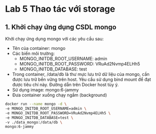 # Lab 5 Thao tác với storage

## 1. Khởi chạy ứng dụng CSDL mongo

Khởi chạy ứng dụng mongo với các yêu cầu sau:

- Tên của container: mongo
- Các biến môi trường:
    - MONGO_INITDB_ROOT_USERNAME: admin
    - MONGO_INITDB_ROOT_PASSWORD: VRuAd2Nvmp4ELHh5
    - MONGO_INITDB_DATABASE: test
- Trong container, /data/db là thư mực lưu trữ dữ liệu của mongo, cần được lưu trữ bền vững trên host. Yêu cầu sử dụng bind mount để đạt được tiêu chí này. Đường dẫn trên Docker host tùy ý.
- Sử dụng image: mongo:6-jammy
- Đưa container xuống chạy ngầm (background)

```bash
docker run --name mongo -d \
-e MONGO_INITDB_ROOT_USERNAME=admin \
-e MONGO_INITDB_ROOT_PASSWORD=VRuAd2Nvmp4ELHh5 \
-e MONGO_INITDB_DATABASE=test \
-v ./data_mongo:/data/db \
mongo:6-jammy
```
